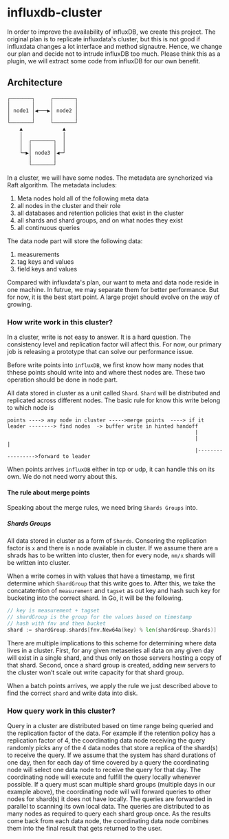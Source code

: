 # influxdb-cluster
In order to improve the availability of influxDB, we create this project. The original plan is to replicate influxdata's cluster, but this is not good 
if influxdata changes a lot interface and method signautre. Hence, we change our plan and decide not to intrude influxDB too much. Please think this as a plugin, we will extract 
some code from influxDB for our own benefit.

## Architecture
    ┌───────┐     ┌───────┐      
    │       │     │       │      
    │ node1 │◀───▶│ node2 │      
    │       │     │       │      
    └───────┘     └───────┘      
        ▲             ▲          
        │             │          
        │  ┌───────┐  │          
        │  │       │  │          
        └─▶│ node3 │◀─┘          
           │       │             
           └───────┘          
           
In a cluster, we will have some nodes. The metadata are synchorized via Raft algorithm. The metadata includes:
1. Meta nodes hold all of the following meta data
2. all nodes in the cluster and their role
3. all databases and retention policies that exist in the cluster
4. all shards and shard groups, and on what nodes they exist
5. all continuous queries

The data node part will store the following data:
1. measurements
2. tag keys and values
3. field keys and values

Compared with influxdata's plan, our want to meta and data node reside in one machine. In futrue, we may separate them for better performance. But for now, it is the best start 
point. A large projet should evolve on the way of growing. 

### How write work in this cluster?
In a cluster, write is not easy to answer. It is a hard question. The consistency level and replication factor will affect this. For now, our primary job
 is releasing a prototype that can solve our performance issue.

Before write points into `influxDB`, we first know how many nodes that thhese points should write into and where thest nodes are. These two operation should be done in node part. 


All data stored in cluster as a unit called `Shard`. `Shard` will be distributed and replicated across different nodes. The basic rule for know this write belong to which node 
is 


~~~
points ----> any node in cluster ----->merge points  ----> if it leader --------> find nodes  -> buffer write in hinted handoff
                                                             |
                                                             |                          |
                                                             |----------------->forward to leader 
~~~
                                         
When points arrives `influxDB` either in tcp or udp, it can handle this on its own. We do not need worry about this.

#### The rule about merge points
Speaking about the merge rules, we need bring `Shards Groups` into.
##### Shards Groups
All data stored in cluster as a form of `Shards`.  Consering the replication factor is `x` and there is
`n` node available in cluster. If we assume there are `m` shrads has to be written into cluster, then for every node, `nm/x` shards
will be written into cluster. 

When a write comes in with values that have a timestamp, we first determine which `ShardGroup` that this write goes to. After this, 
we take the concatatention of `measurement` and `tagset` as out key and hash such key for bucketing into the correct shard. In Go, it will
be the following.

~~~go
// key is measurement + tagset
// shardGroup is the group for the values based on timestamp
// hash with fnv and then bucket
shard := shardGroup.shards[fnv.New64a(key) % len(shardGroup.Shards)]
~~~

There are multiple implications to this scheme for determining where data lives in a cluster. 
First, for any given metaseries all data on any given day will exist in a single shard, and 
thus only on those servers hosting a copy of that shard. Second, once a shard group is created, 
adding new servers to the cluster won’t scale out write capacity for that shard group. 

When a batch points arrives, we apply the rule we just described above to find the correct `shard`  and write data into disk.

### How query work in this cluster?

Query in a cluster are distributed based on time range being queried and the replication factor of the data. For example if the retention policy has a replication factor of 4, the coordinating data node receiving the query randomly picks any of the 4 data nodes that store a replica of the shard(s) to receive the query. If we assume that 
the system has shard durations of one day, then for each day of time covered by a query the coordinating node will select one data node to receive the query for that day. The coordinating node will execute and fulfill the query locally whenever possible. If a query must scan multiple shard groups (multiple days in our example above), the coordinating node will will forward queries to other nodes for shard(s) it does not have locally. The queries are forwarded in parallel to scanning its own local data. The queries are distributed to as many nodes as required to query each shard group once. As the results come back from each data node, the coordinating data node combines them into the final result that gets returned to the user.
